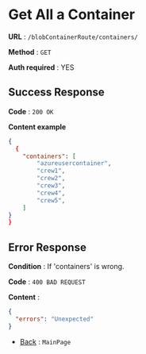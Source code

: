 # Get All a Container

**URL** : `/blobContainerRoute/containers/`

**Method** : `GET`

**Auth required** : YES

## Success Response

**Code** : `200 OK`

**Content example**

```json
{
  {
    "containers": [
        "azureusercontainer",
        "crew1",
        "crew2",
        "crew3",
        "crew4",
        "crew5",
    ]
}
}
```

## Error Response

**Condition** : If 'containers' is wrong.

**Code** : `400 BAD REQUEST`

**Content** :

```json //  Corregir detalles
{
  "errors": "Unexpected"
}
```

- [Back](../../readme.md) : `MainPage`
